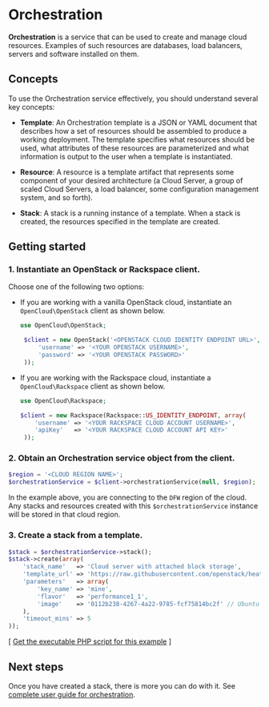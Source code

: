 # Orchestration

**Orchestration** is a service that can be used to create and manage cloud 
resources. Examples of such resources are databases, load balancers,
servers and software installed on them.

## Concepts

To use the Orchestration service effectively, you should understand several
key concepts:

* **Template**: An Orchestration template is a JSON or YAML document that
describes how a set of resources should be assembled to produce a working
deployment. The template specifies what resources should be used, what
attributes of these resources are parameterized and what information is
output to the user when a template is instantiated.

* **Resource**: A resource is a template artifact that represents some component of your desired architecture (a Cloud Server, a group of scaled Cloud Servers, a load balancer, some configuration management system, and so forth).

* **Stack**: A stack is a running instance of a template. When a stack is created,
the resources specified in the template are created.

## Getting started

### 1. Instantiate an OpenStack or Rackspace client.

Choose one of the following two options:

* If you are working with a vanilla OpenStack cloud, instantiate an `OpenCloud\OpenStack` client as shown below.

    ```php
    use OpenCloud\OpenStack;

     $client = new OpenStack('<OPENSTACK CLOUD IDENTITY ENDPOINT URL>', array(
         'username' => '<YOUR OPENSTACK USERNAME>',
         'password' => '<YOUR OPENSTACK PASSWORD>'
     ));
    ```

* If you are working with the Rackspace cloud, instantiate a `OpenCloud\Rackspace` client as shown below.

    ```php
    use OpenCloud\Rackspace;

    $client = new Rackspace(Rackspace::US_IDENTITY_ENDPOINT, array(
        'username' => '<YOUR RACKSPACE CLOUD ACCOUNT USERNAME>',
        'apiKey'   => '<YOUR RACKSPACE CLOUD ACCOUNT API KEY>'
     ));
    ```

### 2. Obtain an Orchestration service object from the client.
```php
$region = '<CLOUD REGION NAME>';
$orchestrationService = $client->orchestrationService(null, $region);
```

In the example above, you are connecting to the ``DFW`` region of the cloud. Any stacks and resources created with this `$orchestrationService` instance will be stored in that cloud region.

### 3. Create a stack from a template.
```php
$stack = $orchestrationService->stack();
$stack->create(array(
    'stack_name'   => 'Cloud server with attached block storage',
    'template_url' => 'https://raw.githubusercontent.com/openstack/heat-templates/master/hot/vm_with_cinder.yaml',
    'parameters'   => array(
        'key_name' => 'mine',
        'flavor'   => 'performance1_1',
        'image'    => '0112b238-4267-4a22-9785-fcf75814bc2f' // Ubuntu 14.04 LTS (Trusty Tahr)
    ),
    'timeout_mins' => 5
));
```

[ [Get the executable PHP script for this example](/samples/Orchestration/quickstart.php) ]

## Next steps

Once you have created a stack, there is more you can do with it. See [complete user guide for orchestration](USERGUIDE.md).
